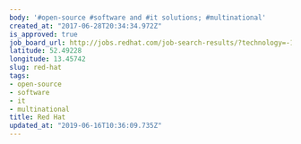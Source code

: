 ```yaml
---
body: '#open-source #software and #it solutions; #multinational'
created_at: "2017-06-28T20:34:34.972Z"
is_approved: true
job_board_url: http://jobs.redhat.com/job-search-results/?technology=-1&marketing=-1&sales=-1&corporate=-1&country=56&city=465004&remote=-1&keywords=Keywords
latitude: 52.49228
longitude: 13.45742
slug: red-hat
tags:
- open-source
- software
- it
- multinational
title: Red Hat
updated_at: "2019-06-16T10:36:09.735Z"
---
```


